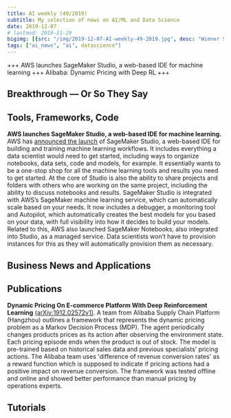 ```yaml
---
title: AI weekly (49/2019)
subtitle: My selection of news on AI/ML and Data Science
date: 2019-12-07
# lastmod: 2019-11-29
bigimg: [{src: "/img/2019-12-07-AI-weekly-49-2019.jpg", desc: "Wiener Staatsoper (2019)"}]
tags: ["ai_news", "ai", datascience"]
---
```


+++ AWS launches SageMaker Studio, a web-based IDE for machine learning +++ Alibaba: Dynamic Pricing with Deep RL +++ 


<!--more-->

## Breakthrough &mdash; Or So They Say




## Tools, Frameworks, Code

**AWS launches SageMaker Studio, a web-based IDE for machine learning.** AWS has [announced the launch](https://aws.amazon.com/de/blogs/aws/amazon-sagemaker-studio-the-first-fully-integrated-development-environment-for-machine-learning/) of SageMaker Studio, a web-based IDE for building and training machine learning workflows. It includes everything a data scientist would need to get started, including ways to organize notebooks, data sets, code and models, for example. It essentially wants to be a one-stop shop for all the machine learning tools and results you need to get started. At the core of Studio is also the ability to share projects and folders with others who are working on the same project, including the ability to discuss notebooks and results. SageMaker Studio is integrated with AWS’s SageMaker machine learning service, which can automatically scale based on your needs. It now includes a debugger, a monitoring tool and Autopilot, which automatically creates the best models for you based on your data, with full visibility into how it decides to build your models. Related to this, AWS also launched SageMaker Notebooks, also integrated into Studio, as a managed service. Data scientists won’t have to provision instances for this as they will automatically provision them as necessary.




## Business News and Applications




## Publications

**Dynamic Pricing On E-commerce Platform With Deep Reinforcement Learning** [(arXiv:1912.02572v1)](https://arxiv.org/abs/1912.02572). A team from Alibaba Supply Chain Platform (Hangzhou) outlines a framework that represents the dynamic pricing problem as a Markov Decision Process (MDP). The agent periodically changes products prices as its action after observing the environment state. Each pricing episode ends when the product is out of stock. The model is pre-trained based on historical sales data and previous specialists’ pricing actions. The Alibaba team uses 'difference of revenue conversion rates' as a reward function which is supposed to indicate if pricing actions had a positive impact on revenue conversion. The framework was tested offline and online and showed better performance than manual pricing by operations experts.



## Tutorials

